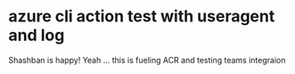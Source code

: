 # azure cli action test with useragent and log
Shashban is happy!
Yeah ... this is fueling ACR and testing teams integraion
